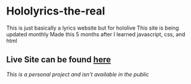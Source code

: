 # Hololyrics-the-real

This is just basically a lyrics website but for hololive
This site is being updated monthly
Made this 5 months after I learned javascript, css, and html

## Live Site can be found [here](https://hololyrics.netlify.app)
 *This is a personal project and isn't available in the public*
